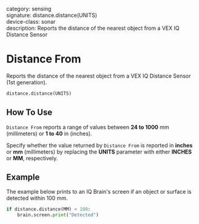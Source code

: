 category: sensing  
signature: distance.distance(UNITS)  
device-class: sonar  
description: Reports the distance of the nearest object from a VEX IQ Distance Sensor  

# Distance From

Reports the distance of the nearest object from a VEX IQ Distance Sensor (1st generation).

```python
distance.distance(UNITS)
```

## How To Use

`Distance From` reports a range of values between **24 to 1000** mm (millimeters) or **1 to 40** in (inches).

Specify whether the value returned by `Distance From` is reported in **inches** or **mm** (millimeters) by replacing the **UNITS** parameter with either **INCHES** or **MM**, respectively.

## Example

The example below prints to an IQ Brain's screen if an object or surface is detected within 100 mm.

```python
if distance.distance(MM) < 100:
    brain.screen.print("Detected")
```

<advanced>
</advanced>
